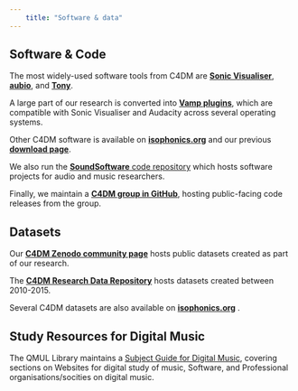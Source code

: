 ```yaml
---
    title: "Software & data"
---
```


## Software & Code

<!-- ![](http://www.sonicvisualiser.org/images/sv2-thumb.png) -->

The most widely-used software tools from C4DM are **[Sonic Visualiser](http://www.sonicvisualiser.org/)**, **[aubio](http://aubio.org/)**, and **[Tony](https://code.soundsoftware.ac.uk/projects/tony)**.

A large part of our research is converted into **[Vamp plugins](https://www.vamp-plugins.org/download.html)**, which are compatible with Sonic Visualiser and Audacity across several operating systems.

Other C4DM software is available on **[isophonics.org](http://isophonics.org/)** and our previous **[download page](http://c4dm.eecs.qmul.ac.uk/downloads/)**.

We also run the [**SoundSoftware** code repository](http://code.soundsoftware.ac.uk/) which hosts software projects for audio and music researchers.

Finally, we maintain a **[C4DM group in GitHub](https://github.com/c4dm/)**, hosting public-facing code releases from the group.

## Datasets

Our **[C4DM Zenodo community page](https://zenodo.org/communities/c4dm/)** hosts public datasets created as part of our research.

The **[C4DM Research Data Repository](http://c4dm.eecs.qmul.ac.uk/rdr/)** hosts datasets created between 2010-2015.

Several C4DM datasets are also available on **[isophonics.org](http://isophonics.org/)** .

## Study Resources for Digital Music

The QMUL Library maintains a [Subject Guide for Digital Music](https://www.qmul.ac.uk/library/library-skills/resource-guides-by-subject/electronic-engineering-and-computer-science/useful-websites/digital-music/), covering sections on Websites for digital study of music, Software, and Professional organisations/socities on digital music.

